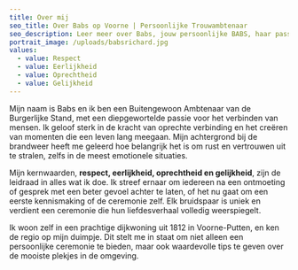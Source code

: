 ```yaml
---
title: Over mij
seo_title: Over Babs op Voorne | Persoonlijke Trouwambtenaar
seo_description: Leer meer over Babs, jouw persoonlijke BABS, haar passie en kernwaarden voor een unieke huwelijksceremonie.
portrait_image: /uploads/babsrichard.jpg
values:
  - value: Respect
  - value: Eerlijkheid
  - value: Oprechtheid
  - value: Gelijkheid
---
```

Mijn naam is Babs en ik ben een Buitengewoon Ambtenaar van de Burgerlijke Stand, met een diepgewortelde passie voor het verbinden van mensen. Ik geloof sterk in de kracht van oprechte verbinding en het creëren van momenten die een leven lang meegaan. Mijn achtergrond bij de brandweer heeft me geleerd hoe belangrijk het is om rust en vertrouwen uit te stralen, zelfs in de meest emotionele situaties.

Mijn kernwaarden, **respect, eerlijkheid, oprechtheid en gelijkheid**, zijn de leidraad in alles wat ik doe. Ik streef ernaar om iedereen na een ontmoeting of gesprek met een beter gevoel achter te laten, of het nu gaat om een eerste kennismaking of de ceremonie zelf. Elk bruidspaar is uniek en verdient een ceremonie die hun liefdesverhaal volledig weerspiegelt.

Ik woon zelf in een prachtige dijkwoning uit 1812 in Voorne-Putten, en ken de regio op mijn duimpje. Dit stelt me in staat om niet alleen een persoonlijke ceremonie te bieden, maar ook waardevolle tips te geven over de mooiste plekjes in de omgeving.